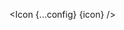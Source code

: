 <script lang="ts">
  import type { ComponentType } from 'svelte';
  const config = {
    size: "xl",
  };
  import { Icon } from 'svelte-supertiny';
  // for Svelte 4/5
  export let icon: ComponentType;
  // for Svelte 5:Runes
  let { icon } = $props();
</script>

<Icon {...config} {icon} />
